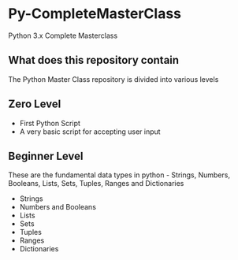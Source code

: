 # Py-CompleteMasterClass
Python 3.x Complete Masterclass

## What does this repository contain

The Python Master Class repository is divided into various levels

## Zero Level
* First Python Script
* A very basic script for accepting user input

## Beginner Level

These are the fundamental data types in python - Strings, Numbers, Booleans, Lists, Sets, Tuples, Ranges and
Dictionaries

* Strings
* Numbers and Booleans
* Lists
* Sets 
* Tuples
* Ranges
* Dictionaries


